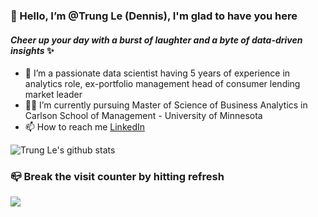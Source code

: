
### 👋 Hello, I’m @Trung Le (Dennis), I'm glad to have you here
#### *Cheer up your day with a burst of laughter and a byte of data-driven insights* ✨

- 👀 I’m a passionate data scientist having 5 years of experience in analytics role, ex-portfolio management head of consumer lending market leader
- 👨‍🎓 I’m currently pursuing Master of Science of Business Analytics in Carlson School of Management - University of Minnesota 
- 📫 How to reach me [LinkedIn](https://www.linkedin.com/in/trungle0306/)

<!---
trungle14/trungle14 is a ✨ special ✨ repository because its `README.md` (this file) appears on your GitHub profile.
You can click the Preview link to take a look at your changes.
--->

![Trung Le's github stats](https://github-readme-stats.vercel.app/api?username=aakritianeja&show_icons=true&theme=radical&envvariable=PAT_1)

### 📪 Break the visit counter by hitting refresh
<a target="_blank" rel="noopener noreferrer" href="https://github.com/trungle14">
    <img src="https://profile-counter.glitch.me/aakritianeja/count.svg" />
</div>

<!--
